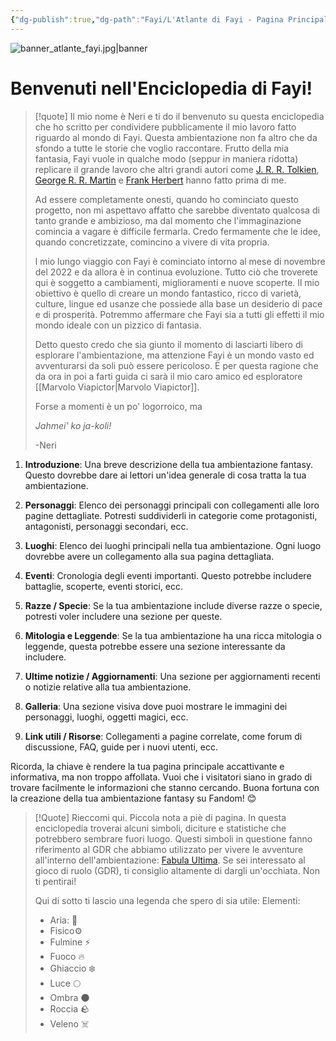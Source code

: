 ```yaml
---
{"dg-publish":true,"dg-path":"Fayi/L'Atlante di Fayi - Pagina Principale.md","permalink":"/fayi/l-atlante-di-fayi-pagina-principale/","tags":["gardenEntry"]}
---
```



![banner_atlante_fayi.jpg|banner](/img/user/Allegati/Banner/banner_atlante_fayi.jpg)

# Benvenuti nell'Enciclopedia di Fayi! 

>[!quote]
>Il mio nome è Neri e ti do il benvenuto su questa enciclopedia che ho scritto per condividere pubblicamente il mio lavoro fatto riguardo al mondo di Fayi. Questa ambientazione non fa altro che da sfondo a tutte le storie che voglio raccontare. Frutto della mia fantasia, Fayi vuole in qualche modo (seppur in maniera ridotta) replicare il grande lavoro che altri grandi autori come [J. R. R. Tolkien](https://it.wikipedia.org/wiki/J._R._R._Tolkien), [George R. R. Martin](https://it.wikipedia.org/wiki/George_R._R._Martin) e [Frank Herbert](https://it.wikipedia.org/wiki/Frank_Herbert) hanno fatto prima di me. 
>
>Ad essere completamente onesti, quando ho cominciato questo progetto, non mi aspettavo affatto che sarebbe diventato qualcosa di tanto grande e ambizioso, ma dal momento che l'immaginazione comincia a vagare è difficile fermarla. Credo fermamente che le idee, quando concretizzate, comincino a vivere di vita propria.
>
>l mio lungo viaggio con Fayi è cominciato intorno al mese di novembre del 2022 e da allora è in continua evoluzione. Tutto ciò che troverete qui è soggetto a cambiamenti, miglioramenti e nuove scoperte. Il mio obiettivo è quello di creare un mondo fantastico, ricco di varietà, culture, lingue ed usanze che possiede alla base un desiderio di pace e di prosperità. Potremmo affermare che Fayi sia a tutti gli effetti il mio mondo ideale con un pizzico di fantasia.
>
>Detto questo credo che sia giunto il momento di lasciarti libero di esplorare l'ambientazione, ma attenzione Fayi è un mondo vasto ed avventurarsi da soli può essere pericoloso. È per questa ragione che da ora in poi a farti guida ci sarà il mio caro amico ed esploratore [[Marvolo Viapictor\|Marvolo Viapictor]]. 
>
>Forse a momenti è un po' logorroico, ma 
>
>*Jahmei' ko ja-koli!*
>
>\-Neri

1. **Introduzione**: Una breve descrizione della tua ambientazione fantasy. Questo dovrebbe dare ai lettori un'idea generale di cosa tratta la tua ambientazione.

2. **Personaggi**: Elenco dei personaggi principali con collegamenti alle loro pagine dettagliate. Potresti suddividerli in categorie come protagonisti, antagonisti, personaggi secondari, ecc.

3. **Luoghi**: Elenco dei luoghi principali nella tua ambientazione. Ogni luogo dovrebbe avere un collegamento alla sua pagina dettagliata.

4. **Eventi**: Cronologia degli eventi importanti. Questo potrebbe includere battaglie, scoperte, eventi storici, ecc.

5. **Razze / Specie**: Se la tua ambientazione include diverse razze o specie, potresti voler includere una sezione per queste.

6. **Mitologia e Leggende**: Se la tua ambientazione ha una ricca mitologia o leggende, questa potrebbe essere una sezione interessante da includere.

7. **Ultime notizie / Aggiornamenti**: Una sezione per aggiornamenti recenti o notizie relative alla tua ambientazione.

8. **Galleria**: Una sezione visiva dove puoi mostrare le immagini dei personaggi, luoghi, oggetti magici, ecc.

9. **Link utili / Risorse**: Collegamenti a pagine correlate, come forum di discussione, FAQ, guide per i nuovi utenti, ecc.

Ricorda, la chiave è rendere la tua pagina principale accattivante e informativa, ma non troppo affollata. Vuoi che i visitatori siano in grado di trovare facilmente le informazioni che stanno cercando. Buona fortuna con la creazione della tua ambientazione fantasy su Fandom! 😊


>[!Quote]
>Rieccomi qui.
>Piccola nota a piè di pagina. In questa enciclopedia troverai alcuni simboli, diciture e statistiche che potrebbero sembrare fuori luogo. Questi simboli in questione fanno riferimento al GDR che abbiamo utilizzato per vivere le avventure all'interno dell'ambientazione: [Fabula Ultima](https://www.needgames.it/giochi/fabula-ultima/). Se sei interessato al gioco di ruolo (GDR), ti consiglio altamente di dargli un'occhiata. Non ti pentirai!
>
>Qui di sotto ti lascio una legenda che spero di sia utile:
>Elementi:
>	- Aria: 🪽
>	-  Fisico⚙️ 
>	- Fulmine ⚡ 
>	- Fuoco 🔥 
>	- Ghiaccio ❄️ 
>	- Luce 🌕 
>	- Ombra 🌑 
>	- Roccia 🪨 
>	- Veleno ☠️ 
>
